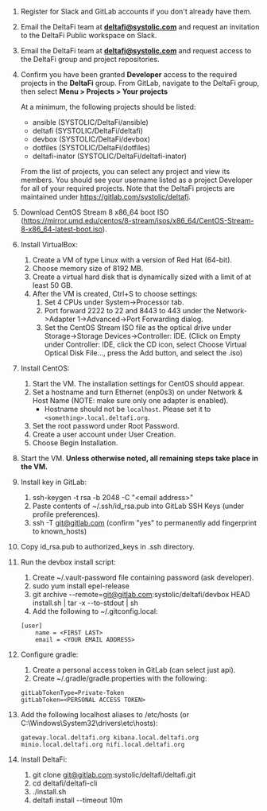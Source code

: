 1. Register for Slack and GitLab accounts if you don't already have them.

2. Email the DeltaFi team at **deltafi@systolic.com** and request an invitation to the DeltaFi Public workspace on Slack.

3. Email the DeltaFi team at **deltafi@systolic.com** and request access to the DeltaFi group and project repositories.

4. Confirm you have been granted **Developer** access to the required projects in the **DeltaFi** group.  From GitLab, navigate to the DeltaFi group, then select **Menu > Projects > Your projects**

     At a minimum, the following projects should be listed:
    - ansible (SYSTOLIC/DeltaFi/ansible)
    - deltafi (SYSTOLIC/DeltaFi/deltafi)
    - devbox (SYSTOLIC/DeltaFi/devbox)
    - dotfiles (SYSTOLIC/DeltaFi/dotfiles)
    - deltafi-inator (SYSTOLIC/DeltaFi/deltafi-inator)

    From the list of projects, you can select any project and view its members. You should see your username listed as a project Developer for all of your required projects.  Note that the DeltaFi projects are maintained under https://gitlab.com/systolic/deltafi.

5. Download CentOS Stream 8 x86_64 boot ISO (https://mirror.umd.edu/centos/8-stream/isos/x86_64/CentOS-Stream-8-x86_64-latest-boot.iso).
6. Install VirtualBox:
   1. Create a VM of type Linux with a version of Red Hat (64-bit).
   2. Choose memory size of 8192 MB.
   3. Create a virtual hard disk that is dynamically sized with a limit of at least 50 GB.
   4. After the VM is created, Ctrl+S to choose settings:
       1. Set 4 CPUs under System->Processor tab.
       2. Port forward 2222 to 22 and 8443 to 443 under the Network->Adapter 1->Advanced->Port Forwarding dialog.
       3. Set the CentOS Stream ISO file as the optical drive under Storage->Storage Devices->Controller: IDE. (Click on Empty under Controller: IDE, click the CD icon, select Choose Virtual Optical Disk File..., press the Add button, and select the .iso)

7. Install CentOS:
   1. Start the VM. The installation settings for CentOS should appear.
   2. Set a hostname and turn Ethernet (enp0s3) on under Network & Host Name (NOTE: make sure only one adapter is enabled).
      - Hostname should not be `localhost`. Please set it to `<something>.local.deltafi.org`.
   3. Set the root password under Root Password.
   4. Create a user account under User Creation.
   5. Choose Begin Installation.

8. Start the VM. **Unless otherwise noted, all remaining steps take place in the VM.**

9. Install key in GitLab:
   1. ssh-keygen -t rsa -b 2048 -C "\<email address>"
   2. Paste contents of ~/.ssh/id_rsa.pub into GitLab SSH Keys (under profile preferences).
   3. ssh -T git@gitlab.com (confirm "yes" to permanently add fingerprint to known_hosts)

10. Copy id_rsa.pub to authorized_keys in .ssh directory.

11. Run the devbox install script:
    1. Create ~/.vault-password file containing password (ask developer).
    2. sudo yum install epel-release
    3. git archive --remote=git@gitlab.com:systolic/deltafi/devbox HEAD install.sh | tar -x --to-stdout | sh
    4. Add the following to ~/.gitconfig.local:
    ```
    [user]
        name = <FIRST LAST>
        email = <YOUR EMAIL ADDRESS>

12. Configure gradle:
    1. Create a personal access token in GitLab (can select just api).
    2. Create ~/.gradle/gradle.properties with the following:
    ```
    gitLabTokenType=Private-Token
    gitLabToken=<PERSONAL ACCESS TOKEN>

13. Add the following localhost aliases to /etc/hosts (or C:\Windows\System32\drivers\etc\hosts):
    ```
    gateway.local.deltafi.org kibana.local.deltafi.org minio.local.deltafi.org nifi.local.deltafi.org

14. Install DeltaFi:
    1. git clone git@gitlab.com:systolic/deltafi/deltafi.git
    2. cd deltafi/deltafi-cli
    3. ./install.sh
    4. deltafi install --timeout 10m
